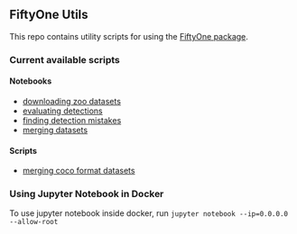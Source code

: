 ## FiftyOne Utils

This repo contains utility scripts for using the [FiftyOne package](https://github.com/voxel51/fiftyone).

### Current available scripts

#### Notebooks

- [downloading zoo datasets](download_zoo_dataset.ipynb)
- [evaluating detections](evaluate_detections.ipynb)
- [finding detection mistakes](detection_mistakes.ipynb)
- [merging datasets](merge_datasets.ipynb)

#### Scripts

- [merging coco format datasets](merge_coco_datasets.py)

### Using Jupyter Notebook in Docker

To use jupyter notebook inside docker, run `jupyter notebook --ip=0.0.0.0 --allow-root`
